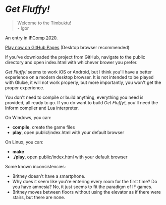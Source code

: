 # *Get Fluffy!*

> Welcome to the Timbuktu!<br>
>    \- Igor

An entry in [IFComp 2020](https://ifcomp.org/).

[Play now on GitHub Pages](https://stone1343.github.io/get-fluffy/public/index.html) (Desktop browser recommended)

If you've downloaded the project from GitHub, navigate to the public directory and open index.html with whichever brower you prefer.

*Get Fluffy!* seems to work iOS or Android, but I think you'll have a better experience on a modern desktop browser.
It is not intended to be played with Glulxe, it will not work properly, but more importantly, you won't get the proper experience.

You don't need to compile or build anything, everything you need is provided, all ready to go. If you do want to build *Get Fluffy!*, you'll need the Inform compiler and Lua interpreter.

On Windows, you can:
* **compile**, create the game files
* **play**, open public\index.html with your default browser

On Linux, you can:
* **make**
* **./play**, open public/index.html with your default browser

Some known inconsistencies:
* Britney doesn't have a smartphone.
* Why does it seem like you're entering every room for the first time? Do you have amnesia? No, it just seems to fit the paradigm of IF games.
* Britney moves between floors without using the elevator as if there were stairs, but there are none.
